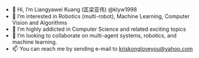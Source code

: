 - 👋 Hi, I’m Liangyawei Kuang (匡梁亚伟) @klyw1998
- 👀 I’m interested in Robotics (multi-robot), Machine Learning, Computer Vision and Algorithms
- 🌱 I’m highly addicted in Computer Science and related exciting topics
- 💞️ I’m looking to collaborate on multi-agent systems, robotics, and machine learning.
- 📫 You can reach me by sending e-mail to kriskongloveyou@yahoo.com

<!---
klyw1998/klyw1998 is a ✨ special ✨ repository because its `README.md` (this file) appears on your GitHub profile.
You can click the Preview link to take a look at your changes.
--->
